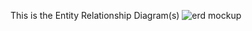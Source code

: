 This is the Entity Relationship Diagram(s)
![erd mockup](https://cloud.githubusercontent.com/assets/15022863/11460590/a03f726c-96b4-11e5-8749-c1c0b69b11fd.png)
